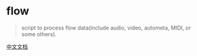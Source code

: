 # flow
> script to process flow data(include audio, video, autometa, MIDI, or some others).

[中文文档](README.zh.md)


